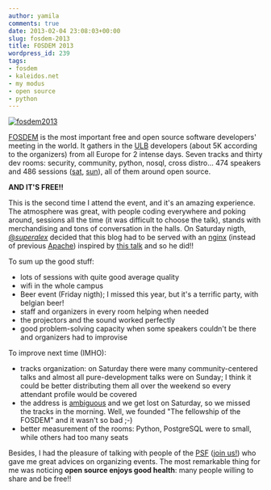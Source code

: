 ```yaml
---
author: yamila
comments: true
date: 2013-02-04 23:08:03+00:00
slug: fosdem-2013
title: FOSDEM 2013
wordpress_id: 239
tags:
- fosdem
- kaleidos.net
- my modus
- open source
- python
---
```


[![fosdem2013](/images/2013/02/fosdem2013.png)](https://fosdem.org/)

[FOSDEM](https://fosdem.org/) is the most important free and open source software developers' meeting in the world. It gathers in the [ULB](http://www.ulb.ac.be/) developers (about 5K according to the organizers) from all Europe for 2 intense days. Seven tracks and thirty dev rooms: security, community, python, nosql, cross distro... 474 speakers and 486 sessions ([sat](https://fosdem.org/2013/schedule/day/saturday/), [sun](https://fosdem.org/2013/schedule/day/sunday)), all of them around open source.

**AND IT'S FREE!!**
<!-- more -->
This is the second time I attend the event, and it's an amazing experience. The atmosphere was great, with people coding everywhere and poking around, sessions all the time (it was difficult to choose the talk), stands with merchandising and tons of conversation in the halls. On Saturday nigth, [@_superalex_](https://twitter.com/_superalex_) decided that this blog had to be served with an [nginx](http://nginx.org/) (instead of previous [Apache](http://www.apache.org/)) inspired by [this talk](https://speakerdeck.com/helgi/nginx-and-php-match-made-in-heaven) and so he did!!

To sum up the good stuff:
- lots of sessions with quite good average quality
- wifi in the whole campus
- Beer event (Friday nigth); I missed this year, but it's a terrific party, with belgian beer!
- staff and organizers in every room helping when needed
- the projectors and the sound worked perfectly
- good problem-solving capacity when some speakers couldn't be there and organizers had to improvise

To improve next time (IMHO):
- tracks organization: on Saturday there were many community-centered talks and almost all pure-development talks were on Sunday; I think it could be better distributing them all over the weekend so every attendant profile would be covered
- the address is [ambiguous](https://maps.google.com/maps?q=ULB+Campus+Solbosch+50,+Avenue+Franklin+D.+Roosevelt+1050+Bruxelles&hl=es&ie=UTF8&ll=50.809189,4.302864&spn=0.195469,0.527687&sll=50.81445,4.385433&sspn=0.048862,0.131922&t=h&hq=ULB+Campus+Solbosch+50,+Avenue+Franklin+D.+Roosevelt&hnear=1050,+Regi%C3%B3n+de+Bruselas-Capital,+B%C3%A9lgica&z=12&iwloc=A) and we get lost on Saturday, so we missed the tracks in the morning. Well, we founded "The fellowship of the FOSDEM" and it wasn't so bad ;-)
- better measurement of the rooms: Python, PostgreSQL were to small, while others had too many seats

Besides, I had the pleasure of talking with people of the [PSF](http://www.python.org/psf/) ([join us!](https://psfmember.org/)) who gave me great advices on organizing events. The most remarkable thing for me was noticing **open source enjoys good health**: many people willing to share and be free!!
